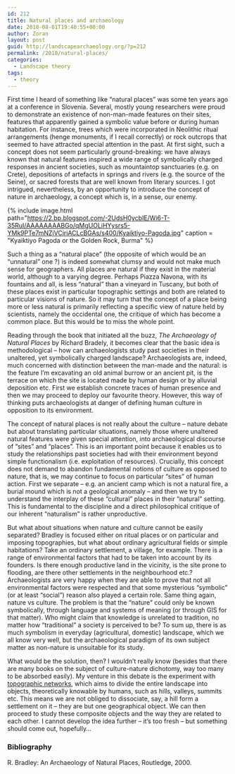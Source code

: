 ```yaml
---
id: 212
title: Natural places and archaeology
date: 2018-08-01T19:40:55+00:00
author: Zoran
layout: post
guid: http://landscapearchaeology.org/?p=212
permalink: /2018/natural-places/
categories:
  - Landscape theory
tags: 
  - theory
---
```

First time I heard of something like “natural places” was some ten years ago at a conference in Slovenia. Several, mostly young researchers were proud to demonstrate an existence of non-man-made features on their sites, features that apparently gained a symbolic value before or during human habitation. For instance, trees which were incorporated in Neolithic ritual arrangements (henge monuments, if I recall correctly) or rock outcrops that seemed to have attracted special attention in the past. At first sight, such a concept does not seem particularly ground-breaking: we have always known that natural features inspired a wide range of symbolically charged responses in ancient societies, such as mountaintop sanctuaries (e.g. on Crete), depositions of artefacts in springs and rivers (e.g. the source of the Seine), or sacred forests that are well known from literary sources. I got intrigued, nevertheless, by an opportunity to introduce the concept of nature in archaeology, a concept which is, in a sense, our enemy.  
  
{% include image.html path="https://2.bp.blogspot.com/-2UdsH0ycbIE/Wi6-T-35RuI/AAAAAAAABGo/qMgUOLiHYysrs5-YMk9PTe7mNZjVCiriACLcBGAs/s400/Kyaiktiyo-Pagoda.jpg"
 caption = "Kyaiktiyo Pagoda or the Golden Rock, Burma"   %}

Such a thing as a “natural place” (the opposite of which would be an “unnatural” one ?) is indeed somewhat clumsy and would not make much sense for geographers. All places are natural if they exist in the material world, although to a varying degree. Perhaps Piazza Navona, with its fountains and all, is less “natural” than a vineyard in Tuscany, but both of these places exist in particular topographic settings and both are related to particular visions of nature. So it may turn that the concept of a place being more or less natural is primarily reflecting a specific view of nature held by scientists, namely the occidental one, the critique of which has become a common place. But this would be to miss the whole point.  
  
Reading through the book that initiated all the buzz, *The Archaeology of Natural Places* by Richard Bradely, it becomes clear that the basic idea is methodological – how can archaeologists study past societies in their unaltered, yet symbolically charged landscape? Archaeologists are, indeed, much concerned with distinction between the man-made and the natural: is the feature I’m excavating an old animal burrow or an ancient pit, is the terrace on which the site is located made by human design or by alluvial deposition etc. First we establish concrete traces of human presence and then we may proceed to deploy our favourite theory. However, this way of thinking puts archaeologists at danger of defining human culture in opposition to its environment.  

The concept of natural places is not really about the culture – nature debate but about translating particular situations, namely those where unaltered natural features were given special attention, into archaeological discourse of “sites” and “places”. This is an important point because it enables us to study the relationships past societies had with their environment beyond simple functionalism (i.e. exploitation of resources). Crucially, this concept does not demand to abandon fundamental notions of culture as opposed to nature, that is, we may continue to focus on particular “sites” of human action. First we separate – e.g. an ancient camp which is not a natural fire, a burial mound which is not a geological anomaly – and then we try to understand the interplay of these “cultural” places in their “natural” setting. This is fundamental to the discipline and a direct philosophical critique of our inherent “naturalism” is rather unproductive.  
  
But what about situations when nature and culture cannot be easily separated? Bradley is focused either on ritual places or on particular and imposing topographies, but what about ordinary agricultural fields or simple habitations? Take an ordinary settlement, a village, for example. There is a range of environmental factors that had to be taken into account by its founders. Is there enough productive land in the vicinity, is the site prone to flooding, are there other settlements in the neighbourhood etc.? Archaeologists are very happy when they are able to prove that not all environmental factors were respected and that some mysterious “symbolic” (or at least “social”) reason also played a certain role. Same thing again, nature vs culture. The problem is that the “nature” could only be known symbolically, through language and systems of meaning (or through GIS for that matter). Who might claim that knowledge is unrelated to tradition, no matter how “traditional” a society is perceived to be? To sum up, there is as much symbolism in everyday (agricultural, domestic) landscape, which we all know very well, but the archaeological paradigm of its own subject matter as non-nature is unsuitable for its study.  
  
What would be the solution, then? I wouldn’t really know (besides that there are many books on the subject of culture-nature dichotomy, way too many to be absorbed easily). My venture in this debate is the experiment with [topographic networks](http://www.zoran-cuckovic.from.hr/2016/topographic-networks-proposal/), which aims to divide the entire landscape into objects, theoretically knowable by humans, such as hills, valleys, summits etc. This means we are not obliged to dissociate, say, a hill form a settlement on it – they are but one geographical object. We can then proceed to study these composite objects and the way they are related to each other. I cannot develop the idea further – it’s too fresh – but something should come out, hopefully…  
  

### Bibliography

R. Bradley: An Archaeology of Natural Places, Routledge, 2000.